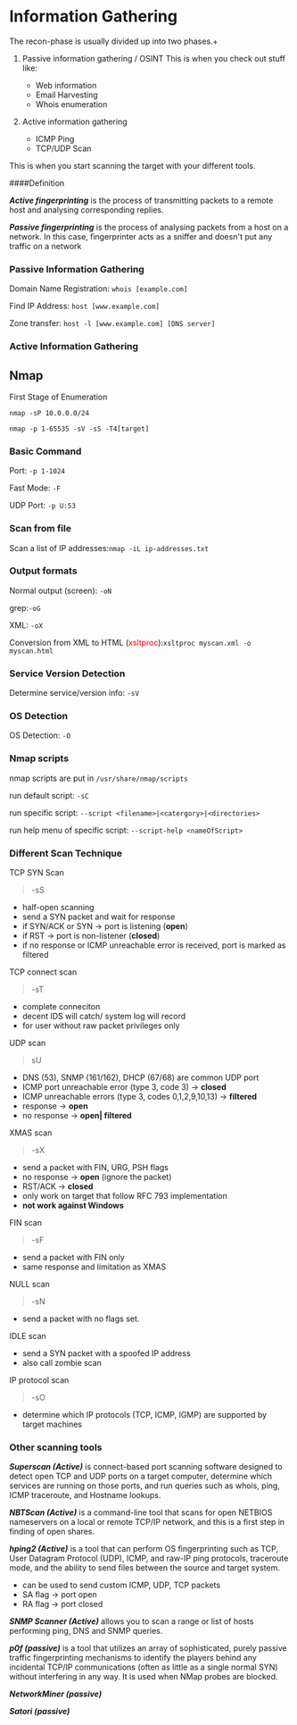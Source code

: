 # Information Gathering

The recon-phase is usually divided up into two phases.+

1. Passive information gathering / OSINT This is when you check out stuff like:

   * Web information
   * Email Harvesting
   * Whois enumeration

2. Active information gathering

   * ICMP Ping
   * TCP/UDP Scan

This is when you start scanning the target with your different tools.

####Definition

***Active fingerprinting*** is the process of transmitting packets to a remote host and analysing corresponding replies.

***Passive fingerprinting*** is the process of analysing packets from a host on a network. In this case, fingerprinter acts as a sniffer and doesn't put any traffic on a network


### Passive Information Gathering

Domain Name Registration: `whois [example.com]`

Find IP Address: `host [www.example.com]`

Zone transfer: `host -l [www.example.com] [DNS server]`

### Active Information Gathering

## Nmap

First Stage of Enumeration

`nmap -sP 10.0.0.0/24`

`nmap -p 1-65535 -sV -sS -T4[target]`

### Basic Command

Port: `-p 1-1024`

Fast Mode: `-F`

UDP Port: `-p U:53`

### Scan from file

Scan a list of IP addresses:`nmap -iL ip-addresses.txt`

### Output formats

Normal output \(screen\): `-oN`

grep:`-oG`

XML: `-oX`

Conversion from XML to HTML (<span style="color:red">xsltproc</span>):`xsltproc myscan.xml -o myscan.html`

### Service Version Detection

Determine service/version info:  `-sV`

### OS Detection

OS Detection: `-O`

### Nmap scripts

nmap scripts are put in `/usr/share/nmap/scripts`

run default script: `-sC`

run specific script: `--script <filename>|<catergory>|<directories>`

run help menu of specific script: `--script-help <nameOfScript>`

### Different Scan Technique

TCP SYN Scan 

> -sS

* half-open scanning
* send a SYN packet and wait for response
* if SYN/ACK or SYN -> port is listening (**open**)
* if RST -> port is non-listener (**closed**)
* if no response or ICMP unreachable error is received, port is marked as filtered

TCP connect scan
>-sT

* complete conneciton
* decent IDS will catch/ system log will record
* for user without raw packet privileges only

UDP scan
> sU

* DNS (53), SNMP (161/162), DHCP (67/68) are common UDP port
* ICMP port unreachable error (type 3, code 3) -> **closed**
* ICMP unreachable errors (type 3, codes 0,1,2,9,10,13) -> **filtered**
* response -> **open**
* no response -> **open| filtered**

XMAS scan 
>-sX

* send a packet with FIN, URG, PSH flags
* no response -> **open** (ignore the packet)
* RST/ACK -> **closed**
* only work on target that follow RFC 793 implementation
* **not work against Windows**

FIN scan
>-sF

* send a packet with FIN only
* same response and limitation as XMAS

NULL scan
>-sN

* send a packet with no flags set.

IDLE scan

* send a SYN packet with a spoofed IP address 
* also call zombie scan

IP protocol scan

>-sO

* determine which IP protocols (TCP, ICMP, IGMP) are supported by target machines

### Other scanning tools
***Superscan (Active)*** is connect-based port scanning software designed to detect open TCP and UDP ports on a target computer, determine which services are running on those ports, and run queries such as whois, ping, ICMP traceroute, and Hostname lookups.

***NBTScan (Active)*** is a command-line tool that scans for open NETBIOS nameservers on a local or remote TCP/IP network, and this is a first step in finding of open shares.

***hping2 (Active)*** is a tool that can perform OS fingerprinting such as TCP, User Datagram Protocol (UDP), ICMP, and raw-IP ping protocols, traceroute mode, and the ability to send files between the source and target system. 

* can be used to send custom ICMP, UDP, TCP packets
* SA flag -> port open
* RA flag -> port closed

***SNMP Scanner (Active)*** allows you to scan a range or list of hosts performing ping, DNS and SNMP queries.

***p0f (passive)*** is a tool that utilizes an array of sophisticated, purely passive traffic fingerprinting mechanisms to identify the players behind any incidental TCP/IP communications (often as little as a single normal SYN) without interfering in any way. It is used when NMap probes are blocked. 

***NetworkMiner (passive)***

***Satori (passive)***




